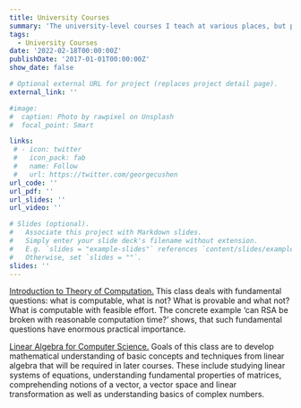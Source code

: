 ```yaml
---
title: University Courses
summary: 'The university-level courses I teach at various places, but primarily at Kutaisi International University.'
tags:
  - University Courses
date: '2022-02-18T00:00:00Z'
publishDate: '2017-01-01T00:00:00Z'
show_date: false

# Optional external URL for project (replaces project detail page).
external_link: ''

#image:
#  caption: Photo by rawpixel on Unsplash
#  focal_point: Smart

links:
 # - icon: twitter
 #   icon_pack: fab
 #   name: Follow
 #   url: https://twitter.com/georgecushen
url_code: ''
url_pdf: ''
url_slides: ''
url_video: ''

# Slides (optional).
#   Associate this project with Markdown slides.
#   Simply enter your slide deck's filename without extension.
#   E.g. `slides = "example-slides"` references `content/slides/example-slides.md`.
#   Otherwise, set `slides = ""`.
slides: ''
---
```

 
<a href="/teaching/courses/ITC/itc">Introduction to Theory of Computation.</a> 
This class deals with fundamental questions: what is computable, 
what is not? What is provable and what not? What is computable 
with feasible effort. The concrete example ‘can RSA be broken with 
reasonable computation time?’ shows, that such fundamental 
questions have enormous practical importance.

<a href="/teaching/courses/LACS/lacs.md">Linear Algebra for Computer Science.</a> Goals of this class are to develop mathematical understanding of basic concepts and techniques from linear algebra that will be required in later courses. These include studying linear systems of equations, understanding fundamental properties of matrices, comprehending notions of a vector, a vector space and linear transformation as well as understanding basics of complex numbers.

